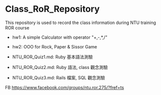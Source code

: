 # Class_RoR_Repository
This repository is used to record the class information during NTU training ROR course
- hw1: A simple Calculator with operator "+,-,*,/"
- hw2: OOO for Rock, Paper & Sissor Game

- NTU_ROR_Quiz1.md: Ruby 基本語法測驗
- NTU_ROR_Quiz2.md: Ruby 語法, class 觀念測驗
- NTU_ROR_Quiz3.md: Rails 檔案, SQL 觀念測驗

FB
https://www.facebook.com/groups/ntu.ror.275/?fref=ts
